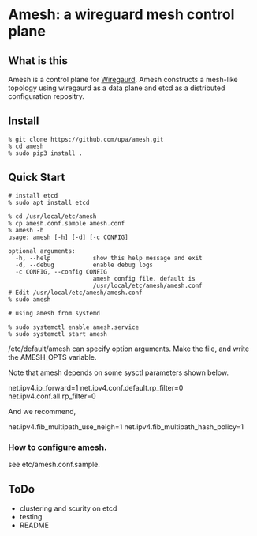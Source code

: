 
# Amesh: a wireguard mesh control plane

## What is this

Amesh is a control plane for [Wiregaurd](https://www.wireguard.com/).
Amesh constructs a mesh-like topology using wiregaurd as a data plane
and etcd as a distributed configuration repositry.


## Install

```
% git clone https://github.com/upa/amesh.git
% cd amesh
% sudo pip3 install .
```

## Quick Start

```
# install etcd
% sudo apt install etcd

% cd /usr/local/etc/amesh
% cp amesh.conf.sample amesh.conf
% amesh -h
usage: amesh [-h] [-d] [-c CONFIG]

optional arguments:
  -h, --help            show this help message and exit
  -d, --debug           enable debug logs
  -c CONFIG, --config CONFIG
                        amesh config file. default is
                        /usr/local/etc/amesh/amesh.conf
# Edit /usr/local/etc/amesh/amesh.conf
% sudo amesh
```

```
# using amesh from systemd

% sudo systemctl enable amesh.service
% sudo systemctl start amesh
```

/etc/default/amesh can specify option arguments. Make the file, and
write the AMESH_OPTS variable.

Note that amesh depends on some sysctl parameters shown below.

net.ipv4.ip_forward=1
net.ipv4.conf.default.rp_filter=0
net.ipv4.conf.all.rp_filter=0

And we recommend,

net.ipv4.fib_multipath_use_neigh=1
net.ipv4.fib_multipath_hash_policy=1


### How to configure amesh.

see etc/amesh.conf.sample.


## ToDo

- clustering and scurity on etcd
- testing
- README
